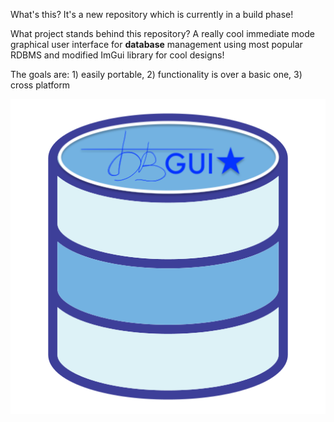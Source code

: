 What's this? It's a new repository which is currently in a build phase!

What project stands behind this repository? A really cool immediate mode graphical user interface for **database** management using most popular RDBMS and modified ImGui library for cool designs! 

The goals are: 1) easily portable, 2) functionality is over a basic one, 3) cross platform 

![DBGui](images/DBGUI.png)
